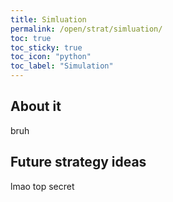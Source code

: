 ```yaml
---
title: Simluation
permalink: /open/strat/simluation/
toc: true
toc_sticky: true
toc_icon: "python"
toc_label: "Simulation"
---
```


## About it

bruh

## Future strategy ideas

lmao top secret